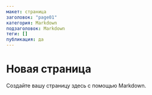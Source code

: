 ```yaml
---
макет: страница
заголовок: "page01"
категория: Markdown
подзаголовок: Markdown
теги: [] 
публикация: да
---
```


# Новая страница #

Создайте вашу страницу здесь с помощью Markdown.